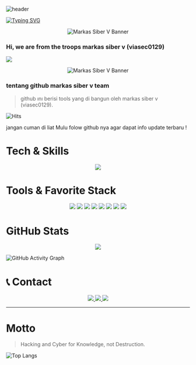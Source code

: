 ![header](https://capsule-render.vercel.app/api?type=waving&color=000000&height=200&section=header&text=MARKAS%20SIBER%20V%20TEAM&fontColor=ffffff&fontSize=40&animation=fadeIn)

[![Typing SVG](https://readme-typing-svg.herokuapp.com?color=FFFFFF&lines=Initializing+Profile...;Welcome+to+Markas+Siber+v;Github+viasec0129)](https://git.io/typing-svg)

<p align="center">
  <img src="https://h.top4top.io/p_3519ytf3c0.jpg" alt="Markas Siber V Banner" />
</p>

### Hi, we are from the troops markas siber v (viasec0129)

<img src="https://github-profile-trophy.vercel.app/?username=markasibervteam&theme=chalk&no-frame=true&no-bg=true" />

<p align="center">
  <img src="https://e.top4top.io/p_35197usiy0.jpg" alt="Markas Siber V Banner" />
</p>

### tentang github markas siber v team

> github ını berisi tools yang di bangun oleh markas siber v  (viasec0129). 

![Hits](https://hits.sh/github.com/markasibervteam/markasibervteam.svg?style=social&label=Profile%20Views)

jangan cuman di liat Mulu folow github nya agar dapat info update terbaru !

# Tech & Skills
<p align="center">
  <a href="https://skillicons.dev">
    <img src="https://skillicons.dev/icons?i=bash,github,kali,linux,redhat,py" />
  </a>
</p>

# Tools & Favorite Stack
<p align="center">
  <img src="https://img.shields.io/badge/Brave-FF1B2D?style=for-the-badge&logo=Brave&logoColor=white" />
  <img src="https://img.shields.io/badge/Tor_Browser-7D4698?style=for-the-badge&logo=Tor-Browser&logoColor=white" />
  <img src="https://img.shields.io/badge/tmux-1BB91F?style=for-the-badge&logo=tmux&logoColor=white" />
  <img src="https://img.shields.io/badge/GIT-E44C30?style=for-the-badge&logo=git&logoColor=white" />
  <img src="https://img.shields.io/badge/GitHub-100000?style=for-the-badge&logo=github&logoColor=white" />
  <img src="https://img.shields.io/badge/Wireshark-1679A7?style=for-the-badge&logo=Wireshark&logoColor=white" />
  <img src="https://img.shields.io/badge/burpsuite-FF6633?style=for-the-badge&logo=burpsuite&logoColor=white" />
  <img src="https://img.shields.io/badge/metasploit-2596CD?style=for-the-badge&logo=metasploit&logoColor=white" />
</p>

# GitHub Stats
<p align="center">
  <img src="https://github-readme-stats.vercel.app/api?username=markasibervteam&show_icons=true&bg_color=000000&title_color=ffffff&text_color=ffffff&icon_color=ffffff&border_color=ffffff" />
</p>

![GitHub Activity Graph](https://github-readme-activity-graph.vercel.app/graph?username=markasibervteam&bg_color=000000&color=ffffff&line=ffffff&point=ffffff&area=true&hide_border=true)

# 📞 Contact

<p align="center">
  <a href="https://t.me/viasec0129">
    <img src="https://img.shields.io/badge/Owner-@viasec0129-black?style=for-the-badge&logo=telegram&logoColor=white" />
  </a>
  <a href="https://t.me/markassiberv">
    <img src="https://img.shields.io/badge/Grup-MARKAS_SIBER_V-black?style=for-the-badge&logo=telegram&logoColor=white" />
  </a>
  <a href="https://linktr.ee/linklengkapkami">
    <img src="https://img.shields.io/badge/Linktree-Full_Link-black?style=for-the-badge&logo=linktree&logoColor=white" />
  </a>
</p>

---

# Motto
> Hacking and Cyber for Knowledge, not Destruction.

![Top Langs](https://github-readme-stats.vercel.app/api/top-langs/?username=markasibervteam&layout=compact&hide_border=true&bg_color=000000&title_color=ffffff&text_color=ffffff&icon_color=ffffff)